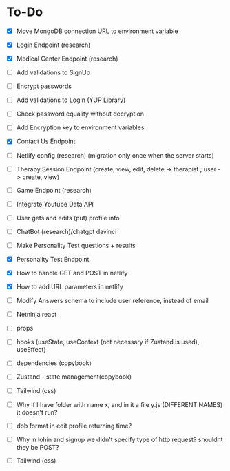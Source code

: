 # To-Do

- [x] Move MongoDB connection URL to environment variable
- [x] Login Endpoint (research)
- [x] Medical Center Endpoint (research)
- [ ] Add validations to SignUp
- [ ] Encrypt passwords
- [ ] Add validations to LogIn (YUP Library)
- [ ] Check password equality without decryption
- [ ] Add Encryption key to environment variables
- [x] Contact Us Endpoint
- [ ] Netlify config (research) (migration only once when the server starts)

- [ ] Therapy Session Endpoint (create, view, edit, delete -> therapist ; user -> create, view)
- [ ] Game Endpoint (research)
- [ ] Integrate Youtube Data API
- [ ] User gets and edits (put) profile info
- [ ] ChatBot (research)/chatgpt davinci

- [ ] Make Personality Test questions + results
- [x] Personality Test Endpoint
- [x] How to handle GET and POST in netlify
- [x] How to add URL parameters in netlify
- [ ] Modify Answers schema to include user reference, instead of email

- [ ] Netninja react
- [ ] props
- [ ] hooks (useState, useContext (not necessary if Zustand is used), useEffect)
- [ ] dependencies (copybook)
- [ ] Zustand - state management(copybook)
- [ ] Tailwind (css)

- [ ] Why if I have folder with name x, and in it a file y.js (DIFFERENT NAMES) it doesn't run?
- [ ] dob format in edit profile returning time?
- [ ] Why in lohin and signup we didn't specify type of http request? shouldnt they be POST?
- [ ] Tailwind (css)
